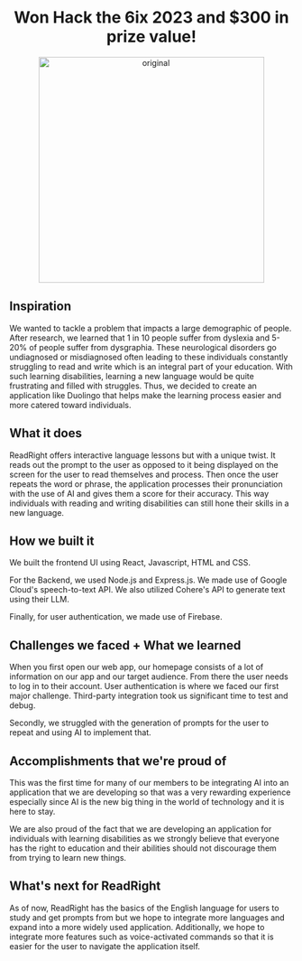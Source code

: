 <h1 align = "center">
Won Hack the 6ix 2023 and $300 in prize value!
</h1>

<p align = "center">
<img width="400" alt="original" src="https://github.com/JustinScitech/ReadRight/assets/56651128/dc462091-d6fb-4735-af25-cac27cff4388">
</p>

## Inspiration
We wanted to tackle a problem that impacts a large demographic of people. After research, we learned that 1 in 10 people suffer from dyslexia and 5-20% of people suffer from dysgraphia. These neurological disorders go undiagnosed or misdiagnosed often leading to these individuals constantly struggling to read and write which is an integral part of your education. With such learning disabilities, learning a new language would be quite frustrating and filled with struggles. Thus, we decided to create an application like Duolingo that helps make the learning process easier and more catered toward individuals. 
 
## What it does
ReadRight offers interactive language lessons but with a unique twist. It reads out the prompt to the user as opposed to it being displayed on the screen for the user to read themselves and process. Then once the user repeats the word or phrase, the application processes their pronunciation with the use of AI and gives them a score for their accuracy. This way individuals with reading and writing disabilities can still hone their skills in a new language.

## How we built it
We built the frontend UI using React, Javascript, HTML and CSS. 

For the Backend, we used Node.js and Express.js. We made use of Google Cloud's speech-to-text API. We also utilized Cohere's API to generate text using their LLM.

Finally, for user authentication, we made use of Firebase.

## Challenges we faced + What we learned
When you first open our web app, our homepage consists of a lot of information on our app and our target audience. From there the user needs to log in to their account. User authentication is where we faced our first major challenge. Third-party integration took us significant time to test and debug. 

Secondly, we struggled with the generation of prompts for the user to repeat and using AI to implement that. 
 
## Accomplishments that we're proud of
This was the first time for many of our members to be integrating AI into an application that we are developing so that was a very rewarding experience especially since AI is the new big thing in the world of technology and it is here to stay. 

We are also proud of the fact that we are developing an application for individuals with learning disabilities as we strongly believe that everyone has the right to education and their abilities should not discourage them from trying to learn new things. 

## What's next for ReadRight
As of now, ReadRight has the basics of the English language for users to study and get prompts from but we hope to integrate more languages and expand into a more widely used application. Additionally, we hope to integrate more features such as voice-activated commands so that it is easier for the user to navigate the application itself. 
